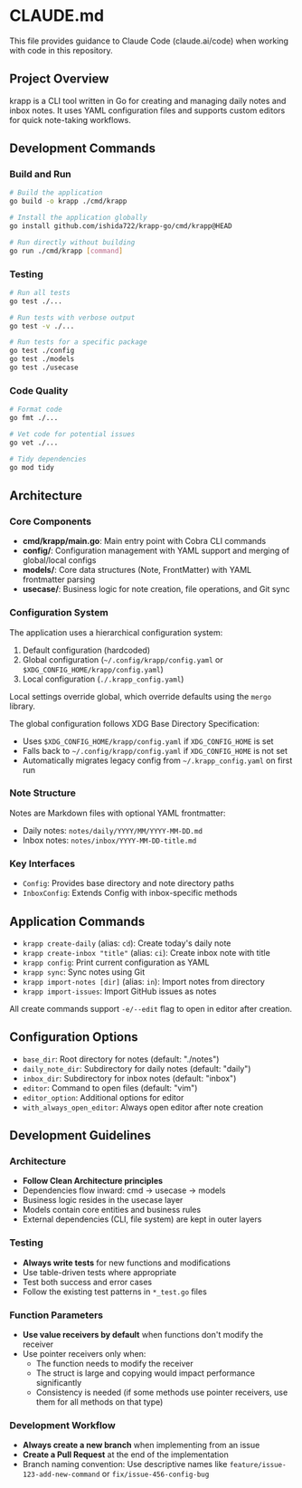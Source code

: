 # CLAUDE.md

This file provides guidance to Claude Code (claude.ai/code) when working with code in this repository.

## Project Overview

krapp is a CLI tool written in Go for creating and managing daily notes and inbox notes. It uses YAML configuration files and supports custom editors for quick note-taking workflows.

## Development Commands

### Build and Run
```bash
# Build the application
go build -o krapp ./cmd/krapp

# Install the application globally
go install github.com/ishida722/krapp-go/cmd/krapp@HEAD

# Run directly without building
go run ./cmd/krapp [command]
```

### Testing
```bash
# Run all tests
go test ./...

# Run tests with verbose output
go test -v ./...

# Run tests for a specific package
go test ./config
go test ./models
go test ./usecase
```

### Code Quality
```bash
# Format code
go fmt ./...

# Vet code for potential issues
go vet ./...

# Tidy dependencies
go mod tidy
```

## Architecture

### Core Components

- **cmd/krapp/main.go**: Main entry point with Cobra CLI commands
- **config/**: Configuration management with YAML support and merging of global/local configs
- **models/**: Core data structures (Note, FrontMatter) with YAML frontmatter parsing
- **usecase/**: Business logic for note creation, file operations, and Git sync

### Configuration System

The application uses a hierarchical configuration system:
1. Default configuration (hardcoded)
2. Global configuration (`~/.config/krapp/config.yaml` or `$XDG_CONFIG_HOME/krapp/config.yaml`)
3. Local configuration (`./.krapp_config.yaml`)

Local settings override global, which override defaults using the `mergo` library.

The global configuration follows XDG Base Directory Specification:
- Uses `$XDG_CONFIG_HOME/krapp/config.yaml` if `XDG_CONFIG_HOME` is set
- Falls back to `~/.config/krapp/config.yaml` if `XDG_CONFIG_HOME` is not set
- Automatically migrates legacy config from `~/.krapp_config.yaml` on first run

### Note Structure

Notes are Markdown files with optional YAML frontmatter:
- Daily notes: `notes/daily/YYYY/MM/YYYY-MM-DD.md`
- Inbox notes: `notes/inbox/YYYY-MM-DD-title.md`

### Key Interfaces

- `Config`: Provides base directory and note directory paths
- `InboxConfig`: Extends Config with inbox-specific methods

## Application Commands

- `krapp create-daily` (alias: `cd`): Create today's daily note
- `krapp create-inbox "title"` (alias: `ci`): Create inbox note with title
- `krapp config`: Print current configuration as YAML
- `krapp sync`: Sync notes using Git
- `krapp import-notes [dir]` (alias: `in`): Import notes from directory
- `krapp import-issues`: Import GitHub issues as notes

All create commands support `-e/--edit` flag to open in editor after creation.

## Configuration Options

- `base_dir`: Root directory for notes (default: "./notes")
- `daily_note_dir`: Subdirectory for daily notes (default: "daily") 
- `inbox_dir`: Subdirectory for inbox notes (default: "inbox")
- `editor`: Command to open files (default: "vim")
- `editor_option`: Additional options for editor
- `with_always_open_editor`: Always open editor after note creation

## Development Guidelines

### Architecture
- **Follow Clean Architecture principles**
- Dependencies flow inward: cmd → usecase → models
- Business logic resides in the usecase layer
- Models contain core entities and business rules
- External dependencies (CLI, file system) are kept in outer layers

### Testing
- **Always write tests** for new functions and modifications
- Use table-driven tests where appropriate
- Test both success and error cases
- Follow the existing test patterns in `*_test.go` files

### Function Parameters
- **Use value receivers by default** when functions don't modify the receiver
- Use pointer receivers only when:
  - The function needs to modify the receiver
  - The struct is large and copying would impact performance significantly
  - Consistency is needed (if some methods use pointer receivers, use them for all methods on that type)

### Development Workflow
- **Always create a new branch** when implementing from an issue
- **Create a Pull Request** at the end of the implementation
- Branch naming convention: Use descriptive names like `feature/issue-123-add-new-command` or `fix/issue-456-config-bug`